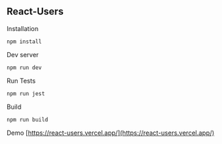 ## React-Users

Installation

    npm install

Dev server

    npm run dev

Run Tests

    npm run jest

Build

    npm run build

Demo
[https://react-users.vercel.app/](https://react-users.vercel.app/)
